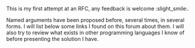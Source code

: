 This is my first attempt at an RFC, any feedback is welcome :slight_smile:.

Named arguments have been proposed before, several times, in several forms. I will list below some
links I found on this forum about them. I will also try to review what exists in other programming
languages I know of before presenting the solution I have.
